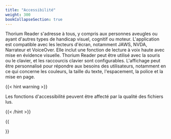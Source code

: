 ```yaml
---
title: "Accessibilité"
weight: 300
bookCollapseSection: true
---
```

 Thorium Reader s'adresse à tous, y compris aux personnes aveugles ou ayant d'autres types de handicap visuel, cognitif ou moteur. L'application est compatible avec les lecteurs d'écran, notamment JAWS, NVDA, Narrateur et VoiceOver. Elle inclut une fonction de lecture à voix haute avec mise en évidence visuelle. Thorium Reader peut être utilisé avec la souris ou le clavier, et les raccourcis clavier sont configurables. L'affichage peut être personnalisé pour répondre aux besoins des utilisateurs, notamment en ce qui concerne les couleurs, la taille du texte, l'espacement, la police et la mise en page.

 {{< hint warning >}}

Les fonctions d'accessibilité peuvent être affecté par la qualité des fichiers lus. 

{{< /hint >}}

{{<section>}}
<!--Section renders pages in section as definition list, using title and description.
Example
```tpl
{{</* section */>}}
```-->